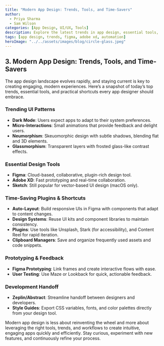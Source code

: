 ```yaml
---
title: "Modern App Design: Trends, Tools, and Time-Savers"
author:
  - Priya Sharma
  - Sam Wilson
categories: [App Design, UI/UX, Tools]
description: Explore the latest trends in app design, essential tools, and automation techniques that help designers stay ahead in a competitive market.
tags: [app design, trends, figma, adobe xd, automation]
heroImage: "../../assets/images/blog/circle-glass.jpeg"
---
```


## 3. Modern App Design: Trends, Tools, and Time-Savers

The app design landscape evolves rapidly, and staying current is key to creating engaging, modern experiences. Here’s a snapshot of today’s top trends, essential tools, and practical shortcuts every app designer should embrace.

### Trending UI Patterns

- **Dark Mode**: Users expect apps to adapt to their system preferences.
- **Micro-Interactions**: Small animations that provide feedback and delight users.
- **Neumorphism**: Skeuomorphic design with subtle shadows, blending flat and 3D elements.
- **Glassmorphism**: Transparent layers with frosted glass-like contrast effects.

### Essential Design Tools

- **Figma**: Cloud-based, collaborative, plugin-rich design tool.
- **Adobe XD**: Fast prototyping and real-time collaboration.
- **Sketch**: Still popular for vector-based UI design (macOS only).

### Time-Saving Plugins & Shortcuts

- **Auto-Layout**: Build responsive UIs in Figma with components that adapt to content changes.
- **Design Systems**: Reuse UI kits and component libraries to maintain consistency.
- **Plugins**: Use tools like Unsplash, Stark (for accessibility), and Content Reel for rapid iteration.
- **Clipboard Managers**: Save and organize frequently used assets and code snippets.

### Prototyping & Feedback

- **Figma Prototyping**: Link frames and create interactive flows with ease.
- **User Testing**: Use Maze or Lookback for quick, actionable feedback.

### Development Handoff

- **Zeplin/Abstract**: Streamline handoff between designers and developers.
- **Style Guides**: Export CSS variables, fonts, and color palettes directly from your design tool.

Modern app design is less about reinventing the wheel and more about leveraging the right tools, trends, and workflows to create intuitive, engaging apps quickly and efficiently. Stay curious, experiment with new features, and continuously refine your process.
